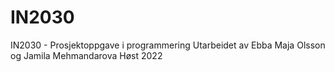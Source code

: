 # IN2030
IN2030 - Prosjektoppgave i programmering
Utarbeidet av Ebba Maja Olsson og Jamila Mehmandarova
Høst 2022
